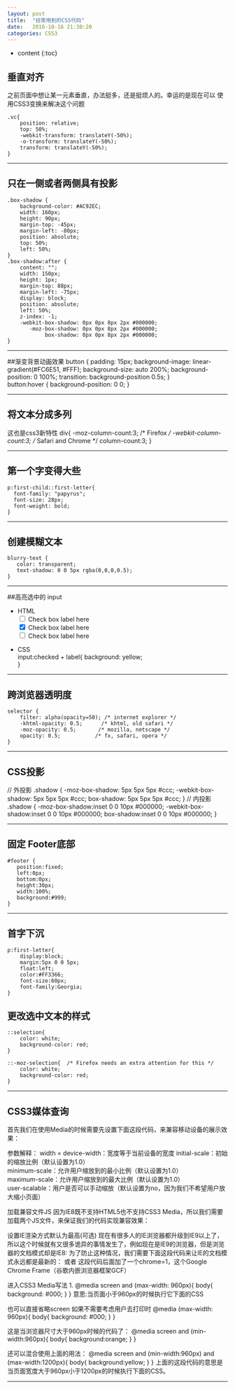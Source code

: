 ```yaml
---
layout: post
title:  "经常用到的CSS代码"
date:   2016-10-16 21:30:20
categories: CSS3
---
```


* content
{:toc}

## 垂直对齐

之前页面中想让某一元素垂直，办法挺多，还是挺烦人的。幸运的是现在可以
使用CSS3变换来解决这个问题

    .vc{
        position: relative;
        top: 50%;
        -webkit-transform: translateY(-50%);
        -o-transform: translateY(-50%);
        transform: translateY(-50%);
    }

---

## 只在一侧或者两侧具有投影
    .box-shadow {
        background-color: #AC92EC;
        width: 160px;
        height: 90px;
        margin-top: -45px;
        margin-left: -80px;
        position: absolute;
        top: 50%;
        left: 50%;
    }
    .box-shadow:after {
        content: "";
        width: 150px;
        height: 1px;
        margin-top: 88px;
        margin-left: -75px;
        display: block;
        position: absolute;
        left: 50%;
        z-index: -1;
        -webkit-box-shadow: 0px 0px 8px 2px #000000;
           -moz-box-shadow: 0px 0px 8px 2px #000000;
                box-shadow: 0px 0px 8px 2px #000000;
    }

---

##渐变背景动画效果
    button {
        padding: 15px;
        background-image: linear-gradient(#FC6E51, #FFF);
        background-size: auto 200%;
        background-position: 0 100%;
        transition: background-position 0.5s;
    }    
    button:hover {
        background-position: 0 0;
    }

---

## 将文本分成多列
这也是css3新特性
    div{
        -moz-column-count:3; /* Firefox */
        -webkit-column-count:3; /* Safari and Chrome */
        column-count:3;
    }

---

## 第一个字变得大些
    p:first-child::first-letter{
      font-family: "papyrus";
      font-size: 28px;
      font-weight: bold;
    }

---

## 创建模糊文本
    blurry-text {
       color: transparent;
       text-shadow: 0 0 5px rgba(0,0,0,0.5);
    }

---

##高亮选中的 input
* HTML <br />
    <input id="mycheck1" type="checkbox" />
    <label for="mycheck1">Check box label here</label>
    <br />
    <input id="mycheck2" type="checkbox" checked/>
    <label for="mycheck2">Check box label here</label>
    <br />
    <input id="mycheck3" type="checkbox" />
    <label for="mycheck3">Check box label here</label>

* CSS <br />
    input:checked + label{
        background: yellow;  
    }

---

## 跨浏览器透明度
    selector {
        filter: alpha(opacity=50); /* internet explorer */
        -khtml-opacity: 0.5;      /* khtml, old safari */
        -moz-opacity: 0.5;       /* mozilla, netscape */
        opacity: 0.5;           /* fx, safari, opera */
    }

---

## CSS投影
// 外投影
    .shadow {
      -moz-box-shadow: 5px 5px 5px #ccc;
      -webkit-box-shadow: 5px 5px 5px #ccc;
      box-shadow: 5px 5px 5px #ccc;
    }
// 内投影
    .shadow {
       -moz-box-shadow:inset 0 0 10px #000000;
       -webkit-box-shadow:inset 0 0 10px #000000;
       box-shadow:inset 0 0 10px #000000;
    }

---

## 固定 Footer底部
    #footer {
       position:fixed;
       left:0px;
       bottom:0px;
       height:30px;
       width:100%;
       background:#999;
    }

---

## 首字下沉
    p:first-letter{
        display:block;
        margin:5px 0 0 5px;
        float:left;
        color:#FF3366;
        font-size:60px;
        font-family:Georgia;
    }

## 更改选中文本的样式
    ::selection{
        color: white;
        background-color: red;
    }
 
    ::-moz-selection{  /* Firefox needs an extra attention for this */
        color: white;
        background-color: red;
    }

---

## CSS3媒体查询
首先我们在使用Media的时候需要先设置下面这段代码，来兼容移动设备的展示效果：
<meta name="viewport" content="width=device-width, initial-scale=1.0, maximum-scale=1.0, user-scalable=no">

参数解释：
width = device-width：宽度等于当前设备的宽度
initial-scale：初始的缩放比例（默认设置为1.0）  
minimum-scale：允许用户缩放到的最小比例（默认设置为1.0）    
maximum-scale：允许用户缩放到的最大比例（默认设置为1.0）   
user-scalable：用户是否可以手动缩放（默认设置为no，因为我们不希望用户放大缩小页面） 

加载兼容文件JS
因为IE8既不支持HTML5也不支持CSS3 Media，所以我们需要加载两个JS文件，来保证我们的代码实现兼容效果：
    <!--[if lt IE 9]>
      <script src="https://oss.maxcdn.com/libs/html5shiv/3.7.0/html5shiv.js"></script>
      <script src="https://oss.maxcdn.com/libs/respond.js/1.3.0/respond.min.js"></script>
    <![endif]-->


设置IE渲染方式默认为最高(可选)
现在有很多人的IE浏览器都升级到IE9以上了，所以这个时候就有又很多诡异的事情发生了，例如现在是IE9的浏览器，但是浏览器的文档模式却是IE8:
为了防止这种情况，我们需要下面这段代码来让IE的文档模式永远都是最新的：
    <meta http-equiv="X-UA-Compatible" content="IE=edge">
或者
    <meta http-equiv="X-UA-Compatible" content="IE=Edge，chrome=1">
这段代码后面加了一个chrome=1，这个Google Chrome Frame（谷歌内嵌浏览器框架GCF）

进入CSS3 Media写法
1.
    @media screen and (max-width: 960px){
        body{
            background: #000;
        }
    }
意思:当页面小于960px的时候执行它下面的CSS

也可以直接省略screen 如果不需要考虑用户去打印时
    @media (max-width: 960px){
        body{
            background: #000;
        }
    }


这是当浏览器尺寸大于960px时候的代码了：
    @media screen and (min-width:960px){
        body{
            background:orange;
        }
    }

还可以混合使用上面的用法：
    @media screen and (min-width:960px) and (max-width:1200px){
        body{
            background:yellow;
        }
    }
上面的这段代码的意思是当页面宽度大于960px小于1200px的时候执行下面的CSS。

--- 




